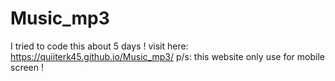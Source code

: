 # Music_mp3
I tried to code this about 5 days !
visit here: https://quiiterk45.github.io/Music_mp3/
p/s: this website only use for mobile screen !
